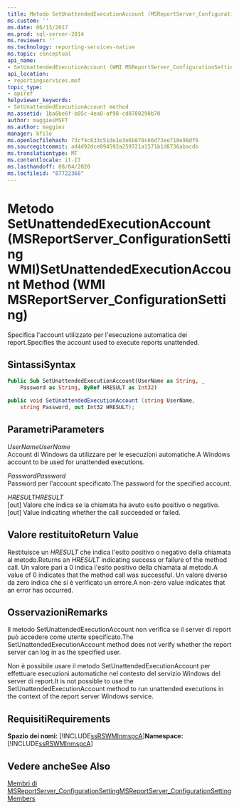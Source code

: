 ```yaml
---
title: Metodo SetUnattendedExecutionAccount (MSReportServer_ConfigurationSetting WMI) | Microsoft Docs
ms.custom: ''
ms.date: 06/13/2017
ms.prod: sql-server-2014
ms.reviewer: ''
ms.technology: reporting-services-native
ms.topic: conceptual
api_name:
- SetUnattendedExecutionAccount (WMI MSReportServer_ConfigurationSetting Class)
api_location:
- reportingservices.mof
topic_type:
- apiref
helpviewer_keywords:
- SetUnattendedExecutionAccount method
ms.assetid: 1ba6be6f-b05c-4ea0-af98-cd0780290b70
author: maggiesMSFT
ms.author: maggies
manager: kfile
ms.openlocfilehash: 73cf4c633c51de1e3e6b878c66d73ee710e98df6
ms.sourcegitcommit: ad4d92dce894592a259721a1571b1d8736abacdb
ms.translationtype: MT
ms.contentlocale: it-IT
ms.lasthandoff: 08/04/2020
ms.locfileid: "87722368"
---
```

# <a name="setunattendedexecutionaccount-method-wmi-msreportserver_configurationsetting"></a><span data-ttu-id="f1f6d-102">Metodo SetUnattendedExecutionAccount (MSReportServer_ConfigurationSetting WMI)</span><span class="sxs-lookup"><span data-stu-id="f1f6d-102">SetUnattendedExecutionAccount Method (WMI MSReportServer_ConfigurationSetting)</span></span>
  <span data-ttu-id="f1f6d-103">Specifica l'account utilizzato per l'esecuzione automatica dei report.</span><span class="sxs-lookup"><span data-stu-id="f1f6d-103">Specifies the account used to execute reports unattended.</span></span>  
  
## <a name="syntax"></a><span data-ttu-id="f1f6d-104">Sintassi</span><span class="sxs-lookup"><span data-stu-id="f1f6d-104">Syntax</span></span>  
  
```vb  
Public Sub SetUnattendedExecutionAccount(UserName as String, _  
    Password as String, ByRef HRESULT as Int32)  
```  
  
```csharp  
public void SetUnattendedExecutionAccount (string UserName,   
    string Password, out Int32 HRESULT);  
```  
  
## <a name="parameters"></a><span data-ttu-id="f1f6d-105">Parametri</span><span class="sxs-lookup"><span data-stu-id="f1f6d-105">Parameters</span></span>  
 <span data-ttu-id="f1f6d-106">*UserName*</span><span class="sxs-lookup"><span data-stu-id="f1f6d-106">*UserName*</span></span>  
 <span data-ttu-id="f1f6d-107">Account di Windows da utilizzare per le esecuzioni automatiche.</span><span class="sxs-lookup"><span data-stu-id="f1f6d-107">A Windows account to be used for unattended executions.</span></span>  
  
 <span data-ttu-id="f1f6d-108">*Password*</span><span class="sxs-lookup"><span data-stu-id="f1f6d-108">*Password*</span></span>  
 <span data-ttu-id="f1f6d-109">Password per l'account specificato.</span><span class="sxs-lookup"><span data-stu-id="f1f6d-109">The password for the specified account.</span></span>  
  
 <span data-ttu-id="f1f6d-110">*HRESULT*</span><span class="sxs-lookup"><span data-stu-id="f1f6d-110">*HRESULT*</span></span>  
 <span data-ttu-id="f1f6d-111">[out] Valore che indica se la chiamata ha avuto esito positivo o negativo.</span><span class="sxs-lookup"><span data-stu-id="f1f6d-111">[out] Value indicating whether the call succeeded or failed.</span></span>  
  
## <a name="return-value"></a><span data-ttu-id="f1f6d-112">Valore restituito</span><span class="sxs-lookup"><span data-stu-id="f1f6d-112">Return Value</span></span>  
 <span data-ttu-id="f1f6d-113">Restituisce un *HRESULT* che indica l'esito positivo o negativo della chiamata al metodo.</span><span class="sxs-lookup"><span data-stu-id="f1f6d-113">Returns an *HRESULT* indicating success or failure of the method call.</span></span> <span data-ttu-id="f1f6d-114">Un valore pari a 0 indica l'esito positivo della chiamata al metodo.</span><span class="sxs-lookup"><span data-stu-id="f1f6d-114">A value of 0 indicates that the method call was successful.</span></span> <span data-ttu-id="f1f6d-115">Un valore diverso da zero indica che si è verificato un errore.</span><span class="sxs-lookup"><span data-stu-id="f1f6d-115">A non-zero value indicates that an error has occurred.</span></span>  
  
## <a name="remarks"></a><span data-ttu-id="f1f6d-116">Osservazioni</span><span class="sxs-lookup"><span data-stu-id="f1f6d-116">Remarks</span></span>  
 <span data-ttu-id="f1f6d-117">Il metodo SetUnattendedExecutionAccount non verifica se il server di report può accedere come utente specificato.</span><span class="sxs-lookup"><span data-stu-id="f1f6d-117">The SetUnattendedExecutionAccount method does not verify whether the report server can log in as the specified user.</span></span>  
  
 <span data-ttu-id="f1f6d-118">Non è possibile usare il metodo SetUnattendedExecutionAccount per effettuare esecuzioni automatiche nel contesto del servizio Windows del server di report.</span><span class="sxs-lookup"><span data-stu-id="f1f6d-118">It is not possible to use the SetUnattendedExecutionAccount method to run unattended executions in the context of the report server Windows service.</span></span>  
  
## <a name="requirements"></a><span data-ttu-id="f1f6d-119">Requisiti</span><span class="sxs-lookup"><span data-stu-id="f1f6d-119">Requirements</span></span>  
 <span data-ttu-id="f1f6d-120">**Spazio dei nomi:** [!INCLUDE[ssRSWMInmspcA](../../includes/ssrswminmspca-md.md)]</span><span class="sxs-lookup"><span data-stu-id="f1f6d-120">**Namespace:** [!INCLUDE[ssRSWMInmspcA](../../includes/ssrswminmspca-md.md)]</span></span>  
  
## <a name="see-also"></a><span data-ttu-id="f1f6d-121">Vedere anche</span><span class="sxs-lookup"><span data-stu-id="f1f6d-121">See Also</span></span>  
 [<span data-ttu-id="f1f6d-122">Membri di MSReportServer_ConfigurationSetting</span><span class="sxs-lookup"><span data-stu-id="f1f6d-122">MSReportServer_ConfigurationSetting Members</span></span>](msreportserver-configurationsetting-members.md)  
  
  
